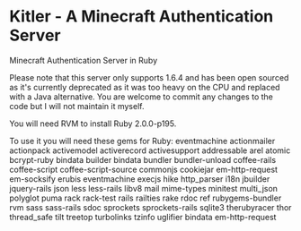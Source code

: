 Kitler - A Minecraft Authentication Server
=================

Minecraft Authentication Server in Ruby

Please note that this server only supports 1.6.4 and has been open sourced as it's currently deprecated as it was too heavy on the CPU and replaced with a Java alternative. You are welcome to commit any changes to the code but I will not maintain it myself.

You will need RVM to install Ruby 2.0.0-p195.

To use it you will need these gems for Ruby:
eventmachine actionmailer actionpack activemodel activerecord activesupport addressable arel atomic bcrypt-ruby bindata builder bindata bundler bundler-unload coffee-rails coffee-script coffee-script-source commonjs cookiejar em-http-request em-socksify erubis eventmachine execjs hike http_parser i18n jbuilder jquery-rails json less less-rails libv8 mail mime-types minitest multi_json polyglot puma rack rack-test rails railties rake rdoc ref rubygems-bundler rvm sass sass-rails sdoc sprockets sprockets-rails sqlite3 therubyracer thor thread_safe tilt treetop turbolinks tzinfo uglifier bindata em-http-request
